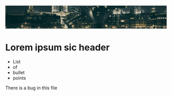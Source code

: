 ![banner](img/bridge.jpg)

# Lorem ipsum sic header

- List
- of
- bullet
- points

<p> There <span>is a bug</span> in this file</p>
